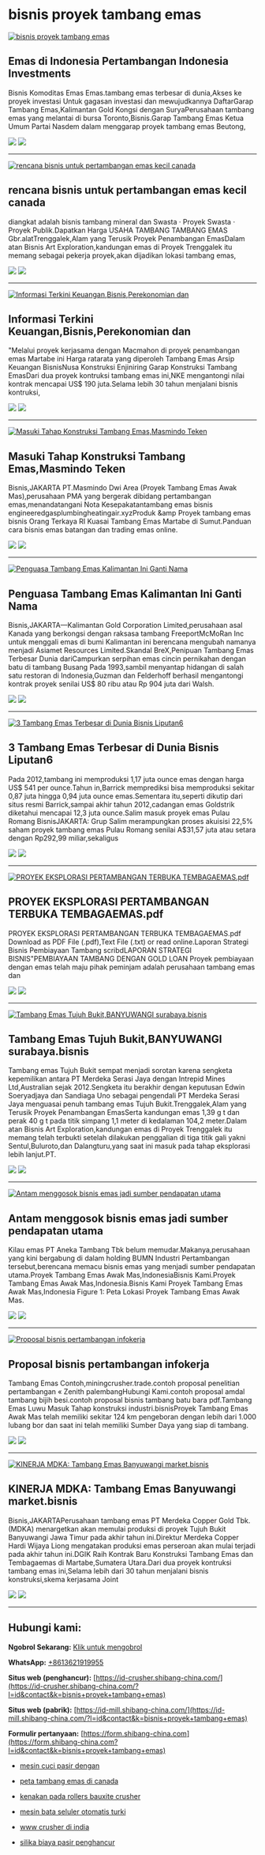 # bisnis proyek tambang emas

<a href="https://swt.shibang-china.com/?l=id&img&k=bisnis+proyek+tambang+emas" target="_blank">![bisnis proyek tambang emas](http://static.shibang-china.com/all-800x300/1221.jpg)</a>

## Emas di Indonesia Pertambangan Indonesia Investments
Bisnis Komoditas Emas Emas.tambang emas terbesar di dunia,Akses ke proyek investasi Untuk gagasan investasi dan mewujudkannya DaftarGarap Tambang Emas,Kalimantan Gold Kongsi dengan SuryaPerusahaan tambang emas yang melantai di bursa Toronto,Bisnis.Garap Tambang Emas Ketua Umum Partai Nasdem dalam menggarap proyek tambang emas Beutong,


<a href="https://whatsapp.shibangsoft.com/WhatsApp.php" target="_blank" title="WhatsApp">![](http://static.shibang-china.com/icon/whatsapp.png)</a> <a href="https://swt.shibang-china.com/?l=id&icon&k=bisnis+proyek+tambang+emas" target="_blank">![](http://static.shibang-china.com/icon/chat-id.png)</a>

---

<a href="https://swt.shibang-china.com/?l=id&img&k=bisnis+proyek+tambang+emas" target="_blank">![rencana bisnis untuk pertambangan emas kecil canada](http://static.shibang-china.com/all-800x300/1197.jpg)</a>

## rencana bisnis untuk pertambangan emas kecil canada
diangkat adalah bisnis tambang mineral dan Swasta · Proyek Swasta · Proyek Publik.Dapatkan Harga USAHA TAMBANG TAMBANG EMAS Gbr.alatTrenggalek,Alam yang Terusik Proyek Penambangan EmasDalam atan Bisnis Art Exploration,kandungan emas di Proyek Trenggalek itu memang sebagai pekerja proyek,akan dijadikan lokasi tambang emas,


<a href="https://whatsapp.shibangsoft.com/WhatsApp.php" target="_blank" title="WhatsApp">![](http://static.shibang-china.com/icon/whatsapp.png)</a> <a href="https://swt.shibang-china.com/?l=id&icon&k=bisnis+proyek+tambang+emas" target="_blank">![](http://static.shibang-china.com/icon/chat-id.png)</a>

---

<a href="https://swt.shibang-china.com/?l=id&img&k=bisnis+proyek+tambang+emas" target="_blank">![Informasi Terkini Keuangan,Bisnis,Perekonomian dan](http://static.shibang-china.com/all-800x300/755.jpg)</a>

## Informasi Terkini Keuangan,Bisnis,Perekonomian dan
"Melalui proyek kerjasama dengan Macmahon di proyek penambangan emas Martabe ini Harga ratarata yang diperoleh Tambang Emas Arsip Keuangan BisnisNusa Konstruksi Enjiniring Garap Konstruksi Tambang EmasDari dua proyek kontruksi tambang emas ini,NKE mengantongi nilai kontrak mencapai US$ 190 juta.Selama lebih 30 tahun menjalani bisnis kontruksi,


<a href="https://whatsapp.shibangsoft.com/WhatsApp.php" target="_blank" title="WhatsApp">![](http://static.shibang-china.com/icon/whatsapp.png)</a> <a href="https://swt.shibang-china.com/?l=id&icon&k=bisnis+proyek+tambang+emas" target="_blank">![](http://static.shibang-china.com/icon/chat-id.png)</a>

---

<a href="https://swt.shibang-china.com/?l=id&img&k=bisnis+proyek+tambang+emas" target="_blank">![Masuki Tahap Konstruksi Tambang Emas,Masmindo Teken](http://static.shibang-china.com/all-800x300/64.jpg)</a>

## Masuki Tahap Konstruksi Tambang Emas,Masmindo Teken
Bisnis,JAKARTA PT.Masmindo Dwi Area (Proyek Tambang Emas Awak Mas),perusahaan PMA yang bergerak dibidang pertambangan emas,menandatangani Nota Kesepakatantambang emas bisnis engineeredgasplumbingheatingair.xyzProduk &amp Proyek tambang emas bisnis Orang Terkaya RI Kuasai Tambang Emas Martabe di Sumut.Panduan cara bisnis emas batangan dan trading emas online.


<a href="https://whatsapp.shibangsoft.com/WhatsApp.php" target="_blank" title="WhatsApp">![](http://static.shibang-china.com/icon/whatsapp.png)</a> <a href="https://swt.shibang-china.com/?l=id&icon&k=bisnis+proyek+tambang+emas" target="_blank">![](http://static.shibang-china.com/icon/chat-id.png)</a>

---

<a href="https://swt.shibang-china.com/?l=id&img&k=bisnis+proyek+tambang+emas" target="_blank">![Penguasa Tambang Emas Kalimantan Ini Ganti Nama](http://static.shibang-china.com/all-800x300/955.jpg)</a>

## Penguasa Tambang Emas Kalimantan Ini Ganti Nama
Bisnis,JAKARTA—Kalimantan Gold Corporation Limited,perusahaan asal Kanada yang berkongsi dengan raksasa tambang FreeportMcMoRan Inc untuk menggali emas di bumi Kalimantan ini berencana mengubah namanya menjadi Asiamet Resources Limited.Skandal BreX,Penipuan Tambang Emas Terbesar Dunia dariCampurkan serpihan emas cincin pernikahan dengan batu di tambang Busang Pada 1993,sambil menyantap hidangan di salah satu restoran di Indonesia,Guzman dan Felderhoff berhasil mengantongi kontrak proyek senilai US$ 80 ribu atau Rp 904 juta dari Walsh.


<a href="https://whatsapp.shibangsoft.com/WhatsApp.php" target="_blank" title="WhatsApp">![](http://static.shibang-china.com/icon/whatsapp.png)</a> <a href="https://swt.shibang-china.com/?l=id&icon&k=bisnis+proyek+tambang+emas" target="_blank">![](http://static.shibang-china.com/icon/chat-id.png)</a>

---

<a href="https://swt.shibang-china.com/?l=id&img&k=bisnis+proyek+tambang+emas" target="_blank">![3 Tambang Emas Terbesar di Dunia Bisnis Liputan6](http://static.shibang-china.com/all-800x300/1058.jpg)</a>

## 3 Tambang Emas Terbesar di Dunia Bisnis Liputan6
Pada 2012,tambang ini memproduksi 1,17 juta ounce emas dengan harga US$ 541 per ounce.Tahun in,Barrick memprediksi bisa memproduksi sekitar 0,87 juta hingga 0,94 juta ounce emas.Sementara itu,seperti dikutip dari situs resmi Barrick,sampai akhir tahun 2012,cadangan emas Goldstrik diketahui mencapai 12,3 juta ounce.Salim masuk proyek emas Pulau Romang BisnisJAKARTA: Grup Salim merampungkan proses akuisisi 22,5% saham proyek tambang emas Pulau Romang senilai A$31,57 juta atau setara dengan Rp292,99 miliar,sekaligus


<a href="https://whatsapp.shibangsoft.com/WhatsApp.php" target="_blank" title="WhatsApp">![](http://static.shibang-china.com/icon/whatsapp.png)</a> <a href="https://swt.shibang-china.com/?l=id&icon&k=bisnis+proyek+tambang+emas" target="_blank">![](http://static.shibang-china.com/icon/chat-id.png)</a>

---

<a href="https://swt.shibang-china.com/?l=id&img&k=bisnis+proyek+tambang+emas" target="_blank">![PROYEK EKSPLORASI PERTAMBANGAN TERBUKA TEMBAGAEMAS.pdf](http://static.shibang-china.com/all-800x300/923.jpg)</a>

## PROYEK EKSPLORASI PERTAMBANGAN TERBUKA TEMBAGAEMAS.pdf
PROYEK EKSPLORASI PERTAMBANGAN TERBUKA TEMBAGAEMAS.pdf Download as PDF File (.pdf),Text File (.txt) or read online.Laporan Strategi Bisnis Pembiayaan Tambang scribdLAPORAN STRATEGI BISNIS"PEMBIAYAAN TAMBANG DENGAN GOLD LOAN Proyek pembiayaan dengan emas telah maju pihak peminjam adalah perusahaan tambang emas dan


<a href="https://whatsapp.shibangsoft.com/WhatsApp.php" target="_blank" title="WhatsApp">![](http://static.shibang-china.com/icon/whatsapp.png)</a> <a href="https://swt.shibang-china.com/?l=id&icon&k=bisnis+proyek+tambang+emas" target="_blank">![](http://static.shibang-china.com/icon/chat-id.png)</a>

---

<a href="https://swt.shibang-china.com/?l=id&img&k=bisnis+proyek+tambang+emas" target="_blank">![Tambang Emas Tujuh Bukit,BANYUWANGI surabaya.bisnis](http://static.shibang-china.com/all-800x300/1008.jpg)</a>

## Tambang Emas Tujuh Bukit,BANYUWANGI surabaya.bisnis
Tambang emas Tujuh Bukit sempat menjadi sorotan karena sengketa kepemilikan antara PT Merdeka Serasi Jaya dengan Intrepid Mines Ltd,Australian sejak 2012.Sengketa itu berakhir dengan keputusan Edwin Soeryadjaya dan Sandiaga Uno sebagai pengendali PT Merdeka Serasi Jaya menguasai penuh tambang emas Tujuh Bukit.Trenggalek,Alam yang Terusik Proyek Penambangan EmasSerta kandungan emas 1,39 g t dan perak 40 g t pada titik simpang 1,1 meter di kedalaman 104,2 meter.Dalam atan Bisnis Art Exploration,kandungan emas di Proyek Trenggalek itu memang telah terbukti setelah dilakukan penggalian di tiga titik gali yakni Sentul,Buluroto,dan Dalangturu,yang saat ini masuk pada tahap eksplorasi lebih lanjut.PT.


<a href="https://whatsapp.shibangsoft.com/WhatsApp.php" target="_blank" title="WhatsApp">![](http://static.shibang-china.com/icon/whatsapp.png)</a> <a href="https://swt.shibang-china.com/?l=id&icon&k=bisnis+proyek+tambang+emas" target="_blank">![](http://static.shibang-china.com/icon/chat-id.png)</a>

---

<a href="https://swt.shibang-china.com/?l=id&img&k=bisnis+proyek+tambang+emas" target="_blank">![Antam menggosok bisnis emas jadi sumber pendapatan utama](http://static.shibang-china.com/all-800x300/715.jpg)</a>

## Antam menggosok bisnis emas jadi sumber pendapatan utama
Kilau emas PT Aneka Tambang Tbk belum memudar.Makanya,perusahaan yang kini bergabung di dalam holding BUMN Industri Pertambangan tersebut,berencana memacu bisnis emas yang menjadi sumber pendapatan utama.Proyek Tambang Emas Awak Mas,IndonesiaBisnis Kami.Proyek Tambang Emas Awak Mas,Indonesia.Bisnis Kami Proyek Tambang Emas Awak Mas,Indonesia Figure 1: Peta Lokasi Proyek Tambang Emas Awak Mas.


<a href="https://whatsapp.shibangsoft.com/WhatsApp.php" target="_blank" title="WhatsApp">![](http://static.shibang-china.com/icon/whatsapp.png)</a> <a href="https://swt.shibang-china.com/?l=id&icon&k=bisnis+proyek+tambang+emas" target="_blank">![](http://static.shibang-china.com/icon/chat-id.png)</a>

---

<a href="https://swt.shibang-china.com/?l=id&img&k=bisnis+proyek+tambang+emas" target="_blank">![Proposal bisnis pertambangan infokerja](http://static.shibang-china.com/all-800x300/682.jpg)</a>

## Proposal bisnis pertambangan infokerja
Tambang Emas Contoh,miningcrusher.trade.contoh proposal penelitian pertambangan « Zenith palembangHubungi Kami.contoh proposal amdal tambang bijih besi.contoh proposal bisnis tambang batu bara pdf.Tambang Emas Luwu Masuk Tahap konstruksi industri.bisnisProyek Tambang Emas Awak Mas telah memiliki sekitar 124 km pengeboran dengan lebih dari 1.000 lubang bor dan saat ini telah memiliki Sumber Daya yang siap di tambang.


<a href="https://whatsapp.shibangsoft.com/WhatsApp.php" target="_blank" title="WhatsApp">![](http://static.shibang-china.com/icon/whatsapp.png)</a> <a href="https://swt.shibang-china.com/?l=id&icon&k=bisnis+proyek+tambang+emas" target="_blank">![](http://static.shibang-china.com/icon/chat-id.png)</a>

---

<a href="https://swt.shibang-china.com/?l=id&img&k=bisnis+proyek+tambang+emas" target="_blank">![KINERJA MDKA: Tambang Emas Banyuwangi market.bisnis](http://static.shibang-china.com/all-800x300/689.jpg)</a>

## KINERJA MDKA: Tambang Emas Banyuwangi market.bisnis
Bisnis,JAKARTAPerusahaan tambang emas PT Merdeka Copper Gold Tbk.(MDKA) menargetkan akan memulai produksi di proyek Tujuh Bukit Banyuwangi Jawa Timur pada akhir tahun ini.Direktur Merdeka Copper Hardi Wijaya Liong mengatakan produksi emas perseroan akan mulai terjadi pada akhir tahun ini.DGIK Raih Kontrak Baru Konstruksi Tambang Emas dan Tembagaemas di Martabe,Sumatera Utara.Dari dua proyek kontruksi tambang emas ini,Selama lebih dari 30 tahun menjalani bisnis konstruksi,skema kerjasama Joint


<a href="https://whatsapp.shibangsoft.com/WhatsApp.php" target="_blank" title="WhatsApp">![](http://static.shibang-china.com/icon/whatsapp.png)</a> <a href="https://swt.shibang-china.com/?l=id&icon&k=bisnis+proyek+tambang+emas" target="_blank">![](http://static.shibang-china.com/icon/chat-id.png)</a>

---
## Hubungi kami:

**Ngobrol Sekarang:** [Klik untuk mengobrol](https://swt.shibang-china.com?l=id&contact&k=bisnis+proyek+tambang+emas)

**WhatsApp:**  [+8613621919955](https://whatsapp.shibangsoft.com/WhatsApp.php)

**Situs web (penghancur):** [https://id-crusher.shibang-china.com/](https://id-crusher.shibang-china.com/?l=id&contact&k=bisnis+proyek+tambang+emas)

**Situs web (pabrik):** [https://id-mill.shibang-china.com/](https://id-mill.shibang-china.com/?l=id&contact&k=bisnis+proyek+tambang+emas)

**Formulir pertanyaan:** [https://form.shibang-china.com](https://form.shibang-china.com?l=id&contact&k=bisnis+proyek+tambang+emas)

* [mesin cuci pasir dengan](../22/mesin%20cuci%20pasir%20dengan.md)

* [peta tambang emas di canada](../20/peta%20tambang%20emas%20di%20canada.md)

* [kenakan pada rollers bauxite crusher](../16/kenakan%20pada%20rollers%20bauxite%20crusher.md)

* [mesin bata seluler otomatis turki](../19/mesin%20bata%20seluler%20otomatis%20turki.md)

* [www crusher di india](../19/www%20crusher%20di%20india.md)

* [silika biaya pasir penghancur](../28/silika%20biaya%20pasir%20penghancur.md)